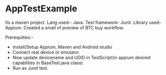 # AppTestExample

Its a maven project.
Lang used:- Java.
Test framework- Junit. 
Library used- Appium. 
Created a small of preview of BTC buy workflow.

Prerequities:-
- Install/Setup Appium, Maven and Android studio
- Connect real device or emulator.
- Now update devicename and UDID in TestScript(in appium desired capablities in BaseTest.java class)
- Run as Junit test.
